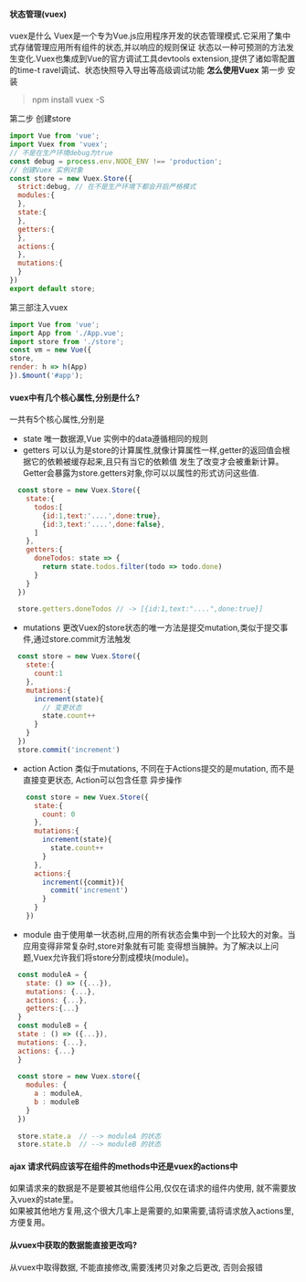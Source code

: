 #### 状态管理(vuex)
  vuex是什么
  Vuex是一个专为Vue.js应用程序开发的状态管理模式.它采用了集中式存储管理应用所有组件的状态,并以响应的规则保证
  状态以一种可预测的方法发生变化.Vuex也集成到Vue的官方调试工具devtools extension,提供了诸如零配置的time-t
  ravel调试、状态快照导入导出等高级调试功能
  **怎么使用Vuex**
  第一步 安装
  > npm install vuex -S  

  第二步 创建store
```javascript
import Vue from 'vue';
import Vuex from 'vuex';
// 不是在生产环境debug为true
const debug = process.env.NODE_ENV !== 'production';
// 创建Vuex 实例对象
const store = new Vuex.Store({
  strict:debug, // 在不是生产环境下都会开启严格模式
  modules:{
  },
  state:{
  },
  getters:{
  },
  actions:{
  },
  mutations:{
  }
})
export default store;
```
第三部注入vuex
```javascript
import Vue from 'vue';
import App from './App.vue';
import store from './store';
const vm = new Vue({
store,
render: h => h(App)
}).$mount('#app');
```
#### vuex中有几个核心属性,分别是什么?
一共有5个核心属性,分别是
  * state 唯一数据源,Vue 实例中的data遵循相同的规则
  * getters 可以认为是store的计算属性,就像计算属性一样,getter的返回值会根据它的依赖被缓存起来,且只有当它的依赖值
  发生了改变才会被重新计算。Getter会暴露为store.getters对象,你可以以属性的形式访问这些值.
  ```javascript
    const store = new Vuex.Store({
      state:{
        todos:[
          {id:1,text:'....',done:true},
          {id:3,text:'....',done:false},
        ]
      },
      getters:{
        doneTodos: state => {
          return state.todos.filter(todo => todo.done)
        }
      }
    })
    
    store.getters.doneTodos // -> [{id:1,text:"....",done:true}]
  ```
  * mutations 更改Vuex的store状态的唯一方法是提交mutation,类似于提交事件,通过store.commit方法触发
```javascript
  const store = new Vuex.Store({
    stete:{
      count:1
    },
    mutations:{
      increment(state){
        // 变更状态
        state.count++ 
      }
    }
  })
  store.commit('increment')
```
  * action Action 类似于mutations, 不同在于Actions提交的是mutation, 而不是直接变更状态, Action可以包含任意
  异步操作
```javascript
    const store = new Vuex.Store({
      state:{
        count: 0
      },
      mutations:{
        increment(state){
          state.count++
        }
      },
      actions:{
        increment({commit}){
          commit('increment')
        }
      }
    })
```
  * module 由于使用单一状态树,应用的所有状态会集中到一个比较大的对象。当应用变得非常复杂时,store对象就有可能
  变得想当臃肿。为了解决以上问题,Vuex允许我们将store分割成模块(module)。
```javascript
  const moduleA = {
    state: () => ({...}),
    mutations: {...},
    actions: {...},
    getters:{...}
  }
  const moduleB = {
  state : () => ({...}),
  mutations: {...},
  actions: {...}
  }
  
  const store = new Vuex.store({
    modules: {
      a : moduleA,
      b : moduleB
    }
  })
  
  store.state.a  // --> moduleA 的状态
  store.state.b  // --> moduleB 的状态
```
#### ajax 请求代码应该写在组件的methods中还是vuex的actions中
如果请求来的数据是不是要被其他组件公用,仅仅在请求的组件内使用, 就不需要放入vuex的state里。  
如果被其他地方复用,这个很大几率上是需要的,如果需要,请将请求放入actions里, 方便复用。

#### 从vuex中获取的数据能直接更改吗?
 从vuex中取得数据, 不能直接修改,需要浅拷贝对象之后更改, 否则会报错
